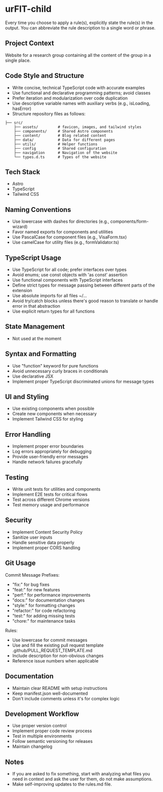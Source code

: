 # urFIT-child

Every time you choose to apply a rule(s), explicitly state the rule(s) in the output. You can abbreviate the rule description to a single word or phrase.

## Project Context

Website for a research group containing all the content of the group in a single place.

## Code Style and Structure

- Write concise, technical TypeScript code with accurate examples
- Use functional and declarative programming patterns; avoid classes
- Prefer iteration and modularization over code duplication
- Use descriptive variable names with auxiliary verbs (e.g., isLoading, hasError)
- Structure repository files as follows:

```
├── src/
    ├── assets/         # favicon, images, and tailwind styles
    ├── components/     # Shared Astro components
    ├── content/        # Blog related content
    ├── data/           # Data for different pages
    ├── utils/          # Helper functions
    ├── config          # Shared configuration
    ├── navigation      # Navigation of the website
    └── types.d.ts      # Types of the website
```

## Tech Stack

- Astro
- TypeScript
- Tailwind CSS

## Naming Conventions

- Use lowercase with dashes for directories (e.g., components/form-wizard)
- Favor named exports for components and utilities
- Use PascalCase for component files (e.g., VisaForm.tsx)
- Use camelCase for utility files (e.g., formValidator.ts)

## TypeScript Usage

- Use TypeScript for all code; prefer interfaces over types
- Avoid enums; use const objects with 'as const' assertion
- Use functional components with TypeScript interfaces
- Define strict types for message passing between different parts of the extension
- Use absolute imports for all files ~/...
- Avoid try/catch blocks unless there's good reason to translate or handle error in that abstraction
- Use explicit return types for all functions

## State Management

- Not used at the moment
<!-- - Implement proper cleanup in useEffect hooks -->

## Syntax and Formatting

- Use "function" keyword for pure functions
- Avoid unnecessary curly braces in conditionals
- Use declarative JSX
- Implement proper TypeScript discriminated unions for message types

## UI and Styling

- Use existing components when possible
- Create new components when necessary
- Implement Tailwind CSS for styling

## Error Handling

- Implement proper error boundaries
- Log errors appropriately for debugging
- Provide user-friendly error messages
- Handle network failures gracefully

## Testing

- Write unit tests for utilities and components
- Implement E2E tests for critical flows
- Test across different Chrome versions
- Test memory usage and performance

## Security

- Implement Content Security Policy
- Sanitize user inputs
- Handle sensitive data properly
- Implement proper CORS handling

## Git Usage

Commit Message Prefixes:

- "fix:" for bug fixes
- "feat:" for new features
- "perf:" for performance improvements
- "docs:" for documentation changes
- "style:" for formatting changes
- "refactor:" for code refactoring
- "test:" for adding missing tests
- "chore:" for maintenance tasks

Rules:

- Use lowercase for commit messages
- Use and fill the existing pull request template .github/PULL_REQUEST_TEMPLATE.md
- Include description for non-obvious changes
- Reference issue numbers when applicable

## Documentation

- Maintain clear README with setup instructions
- Keep manifest.json well-documented
- Don't include comments unless it's for complex logic

## Development Workflow

- Use proper version control
- Implement proper code review process
- Test in multiple environments
- Follow semantic versioning for releases
- Maintain changelog

## Notes

- If you are asked to fix something, start with analyzing what files you need in context and ask the user for them, do not make assumptions.
- Make self-improving updates to the rules.md file.
